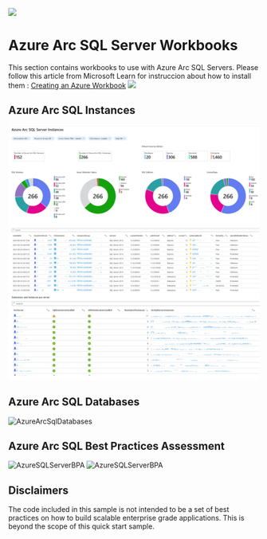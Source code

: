 ![](../../../../media/solutions-microsoft-logo-small.png)

# Azure Arc SQL Server Workbooks
This section contains workbooks to use with Azure Arc SQL Servers. Please follow this article from Microsoft Learn for instruccion about how to install them :
[Creating an Azure Workbook](https://learn.microsoft.com/en-us/azure/azure-monitor/visualize/workbooks-create-workbook#create-a-new-azure-workbook)
![](./img/Dashboard.png)

## Azure Arc SQL Instances

![AzureSqlServerInstances](img/AzureSqlServerInstances.png)
![AzureSqlServerInstances](img/AzureSqlServerInstances2.png)

## Azure Arc SQL Databases
![AzureArcSqlDatabases](img/AzureArcSqlDatabases.png)


## Azure Arc SQL Best Practices Assessment
![AzureSQLServerBPA](img/AzureSqlServerBPAa.png)
![AzureSQLServerBPA](img/AzureSqlServerBPAb.png)


## Disclaimers
The code included in this sample is not intended to be a set of best practices on how to build scalable enterprise grade applications. This is beyond the scope of this quick start sample.
